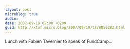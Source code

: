 ```yaml
---
layout: post
microblog: true
audio: 
date: 2007-09-19 02:00 +0200
guid: http://xtof.micro.blog/2007/09/19/t278850282.html
---
```

Lunch with Fabien Tavernier to speak of FundCamp...
